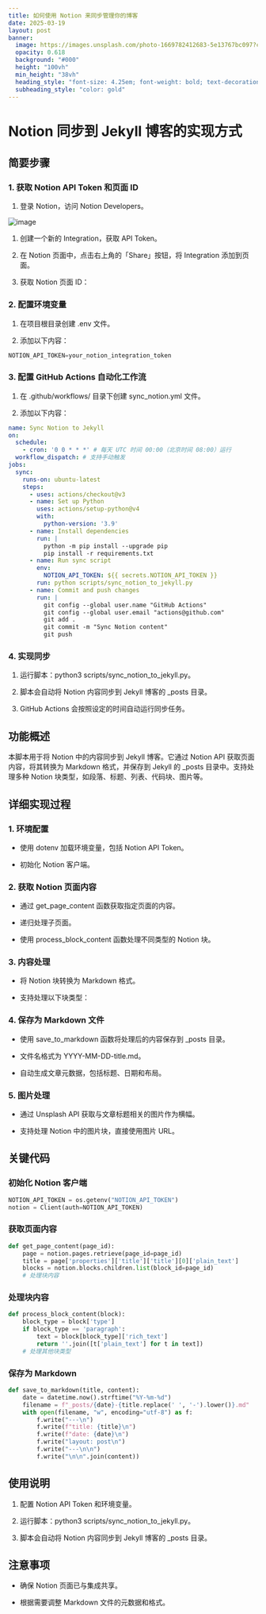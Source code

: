 ```yaml
---
title: 如何使用 Notion 来同步管理你的博客
date: 2025-03-19
layout: post
banner:
  image: https://images.unsplash.com/photo-1669782412683-5e13767bc097?crop=entropy&cs=tinysrgb&fit=max&fm=jpg&ixid=M3w2OTIwMzJ8MHwxfHJhbmRvbXx8fHx8fHx8fDE3NDIzNjU2OTJ8&ixlib=rb-4.0.3&q=80&w=1080
  opacity: 0.618
  background: "#000"
  height: "100vh"
  min_height: "38vh"
  heading_style: "font-size: 4.25em; font-weight: bold; text-decoration: underline"
  subheading_style: "color: gold"
---
```


# Notion 同步到 Jekyll 博客的实现方式

## 简要步骤

### 1. 获取 Notion API Token 和页面 ID

1. 登录 Notion，访问 Notion Developers。

![image](https://prod-files-secure.s3.us-west-2.amazonaws.com/a7a0cc5a-89b9-4cda-8686-1fba0ca52f40/d19c1afe-dea5-4312-9333-786b0ba83054/image.png?X-Amz-Algorithm=AWS4-HMAC-SHA256&X-Amz-Content-Sha256=UNSIGNED-PAYLOAD&X-Amz-Credential=ASIAZI2LB466U4ZETYT3%2F20250319%2Fus-west-2%2Fs3%2Faws4_request&X-Amz-Date=20250319T062811Z&X-Amz-Expires=3600&X-Amz-Security-Token=IQoJb3JpZ2luX2VjEBcaCXVzLXdlc3QtMiJIMEYCIQCaEZq7TOTz%2F7ETScbUDxL0QQS%2BMOk1wtnPGSQa11BL5gIhAIZII1rEywgLAOI7hKt%2B78qhmTzQFEwcNQPheF4qBxnWKv8DCG8QABoMNjM3NDIzMTgzODA1IgzuLZj059C7W0xC2psq3AMO%2B394PA44VA%2Fcvt9AJmzRxOx7C7Pfcb89IpcOrwWgfcd5ViuszSDjOnrVPmrAFF34F3bZAElMVp%2B7vfNWotUbiEArgtUkas94kByYvAA6S2HfgEDkIzL8Kdullqt2vGODG1drPOfD2w0ml%2BLE19v5lMUTVZC233xtP%2FvKmwK6IWssFqD6lE8V%2BshnYhS4zLGrvQr0O0FiOOjlnXyVrteQvyRq%2FmqkZr3fTdIo%2FaWbHr%2BA65ikmyUMuKCT1P3GsxUoQAOA8sBYaJzTnoM20kcaHi0IYuRGoxbKM6JxOoiMdIdYpDUKoWul%2BeveGwvZopuovZEeZdzl7iXlJGNxc62sD3TRLHYuPpNrZWN2l%2B7l50lDmZMTmQk%2FRSrmc%2FgU6TkT9RCxnlkvnsINeeMYX4qvv8M8QUTYEHlIrghs5cdEcWFAbxKhbWVqn60WxYZyi%2BgveM9fLZfmLjp8WgSrTdunqZk%2BT8IXePNHejzhXqjl2Rdq%2B3D2JVndfvarCiLZMJgcRskzbwTeXNCUZHHUpXDc8h72SHTAMA1Z9aqkaOjeyN%2Bt37RjQG23IFHsCfKTkDrkk3ScDKwP%2BMXsx0qoHf0CefUsxlD%2Burdw2GL4rWWbkafsa6GjdEsC9nA6WzDvxOm%2BBjqkAa1rI2xaTxF0nH5jQbdEqJLrl1EKeVZxmQdHVMHmFyShFbesFL38%2BIsXoEScOMXddQcs3XYmo9QeNeVeRbToYpX2Q1ijJh3yxJCWuVfL3yk8%2BhSkZLzn24W0P4tOBlEnH624G%2B0NZYqYb5IHKMveOyuLkXWwVMTHk2eloHdyoU%2BehrsD2d5%2Bb5sOGs1SV%2BqdBYlEpay%2BvA7vkZn2jU56uZu9MgWb&X-Amz-Signature=c5b514d45abba4e80cff3af8567fa61399104863de41d76b9e70c4f61c2cd89e&X-Amz-SignedHeaders=host&x-id=GetObject)

1. 创建一个新的 Integration，获取 API Token。

1. 在 Notion 页面中，点击右上角的「Share」按钮，将 Integration 添加到页面。

1. 获取 Notion 页面 ID：


### 2. 配置环境变量

1. 在项目根目录创建 .env 文件。

1. 添加以下内容：

```javascript
NOTION_API_TOKEN=your_notion_integration_token
```

### 3. 配置 GitHub Actions 自动化工作流

1. 在 .github/workflows/ 目录下创建 sync_notion.yml 文件。

1. 添加以下内容：

```yaml
name: Sync Notion to Jekyll
on:
  schedule:
    - cron: '0 0 * * *' # 每天 UTC 时间 00:00（北京时间 08:00）运行
  workflow_dispatch: # 支持手动触发
jobs:
  sync:
    runs-on: ubuntu-latest
    steps:
      - uses: actions/checkout@v3
      - name: Set up Python
        uses: actions/setup-python@v4
        with:
          python-version: '3.9'
      - name: Install dependencies
        run: |
          python -m pip install --upgrade pip
          pip install -r requirements.txt
      - name: Run sync script
        env:
          NOTION_API_TOKEN: ${{ secrets.NOTION_API_TOKEN }}
        run: python scripts/sync_notion_to_jekyll.py
      - name: Commit and push changes
        run: |
          git config --global user.name "GitHub Actions"
          git config --global user.email "actions@github.com"
          git add .
          git commit -m "Sync Notion content"
          git push
```

### 4. 实现同步

1. 运行脚本：python3 scripts/sync_notion_to_jekyll.py。

1. 脚本会自动将 Notion 内容同步到 Jekyll 博客的 _posts 目录。

1. GitHub Actions 会按照设定的时间自动运行同步任务。

## 功能概述

本脚本用于将 Notion 中的内容同步到 Jekyll 博客。它通过 Notion API 获取页面内容，将其转换为 Markdown 格式，并保存到 Jekyll 的 _posts 目录中。支持处理多种 Notion 块类型，如段落、标题、列表、代码块、图片等。

## 详细实现过程

### 1. 环境配置

- 使用 dotenv 加载环境变量，包括 Notion API Token。

- 初始化 Notion 客户端。

### 2. 获取 Notion 页面内容

- 通过 get_page_content 函数获取指定页面的内容。

- 递归处理子页面。

- 使用 process_block_content 函数处理不同类型的 Notion 块。

### 3. 内容处理

- 将 Notion 块转换为 Markdown 格式。

- 支持处理以下块类型：


### 4. 保存为 Markdown 文件

- 使用 save_to_markdown 函数将处理后的内容保存到 _posts 目录。

- 文件名格式为 YYYY-MM-DD-title.md。

- 自动生成文章元数据，包括标题、日期和布局。

### 5. 图片处理

- 通过 Unsplash API 获取与文章标题相关的图片作为横幅。

- 支持处理 Notion 中的图片块，直接使用图片 URL。

## 关键代码

### 初始化 Notion 客户端

```python
NOTION_API_TOKEN = os.getenv("NOTION_API_TOKEN")
notion = Client(auth=NOTION_API_TOKEN)
```

### 获取页面内容

```python
def get_page_content(page_id):
    page = notion.pages.retrieve(page_id=page_id)
    title = page['properties']['title']['title'][0]['plain_text']
    blocks = notion.blocks.children.list(block_id=page_id)
    # 处理块内容
```

### 处理块内容

```python
def process_block_content(block):
    block_type = block['type']
    if block_type == 'paragraph':
        text = block[block_type]['rich_text']
        return ''.join([t['plain_text'] for t in text])
    # 处理其他块类型
```

### 保存为 Markdown

```python
def save_to_markdown(title, content):
    date = datetime.now().strftime("%Y-%m-%d")
    filename = f"_posts/{date}-{title.replace(' ', '-').lower()}.md"
    with open(filename, "w", encoding="utf-8") as f:
        f.write("---\n")
        f.write(f"title: {title}\n")
        f.write(f"date: {date}\n")
        f.write("layout: post\n")
        f.write("---\n\n")
        f.write("\n\n".join(content))
```

## 使用说明

1. 配置 Notion API Token 和环境变量。

1. 运行脚本：python3 scripts/sync_notion_to_jekyll.py。

1. 脚本会自动将 Notion 内容同步到 Jekyll 博客的 _posts 目录。

## 注意事项

- 确保 Notion 页面已与集成共享。

- 根据需要调整 Markdown 文件的元数据和格式。